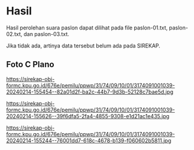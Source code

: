 # Hasil

Hasil perolehan suara paslon dapat dilihat pada file paslon-01.txt, paslon-02.txt, dan paslon-03.txt.

Jika tidak ada, artinya data tersebut belum ada pada SIREKAP.

## Foto C Plano

https://sirekap-obj-formc.kpu.go.id/676e/pemilu/ppwp/31/74/09/10/01/3174091001039-20240214-155454--82a01d2f-ba2c-44b7-9d3b-52128c7bae5d.jpg

https://sirekap-obj-formc.kpu.go.id/676e/pemilu/ppwp/31/74/09/10/01/3174091001039-20240214-155626--39f6dfa5-2fa4-4855-9308-e1d21ac1e435.jpg

https://sirekap-obj-formc.kpu.go.id/676e/pemilu/ppwp/31/74/09/10/01/3174091001039-20240214-155244--76001dd7-618c-4678-b139-f060602b5811.jpg
